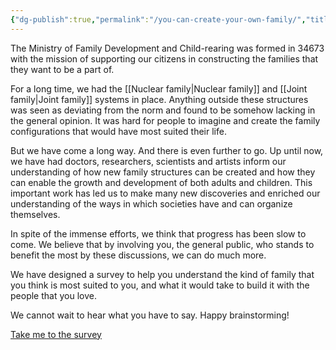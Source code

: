 ```yaml
---
{"dg-publish":true,"permalink":"/you-can-create-your-own-family/","title":"MoFD&CR - We want to hear from you","tags":["gardenEntry"],"created":"","updated":""}
---
```



The Ministry of Family Development and Child-rearing was formed in 34673 with the mission of supporting our citizens in constructing the families that they want to be a part of. 

For a long time, we had the [[Nuclear family\|Nuclear family]] and [[Joint family\|Joint family]] systems in place. Anything outside these structures was seen as deviating from the norm and found to be somehow lacking in the general opinion. It was hard for people to imagine and create the family configurations that would have most suited their life.

But we have come a long way. And there is even further to go. 
Up until now, we have had doctors, researchers, scientists and artists inform our understanding of how new family structures can be created and how they can enable the growth and development of both adults and children. This important work has led us to make many new discoveries and enriched our understanding of the ways in which societies have and can organize themselves. 

In spite of the immense efforts, we think that progress has been slow to come. We believe that by involving you, the general public, who stands to benefit the most by these discussions, we can do much more. 

We have designed a survey to help you understand the kind of family that you think is most suited to you, and what it would take to build it with the people that you love. 

We cannot wait to hear what you have to say. 
Happy brainstorming! 

[Take me to the survey](/survey) 